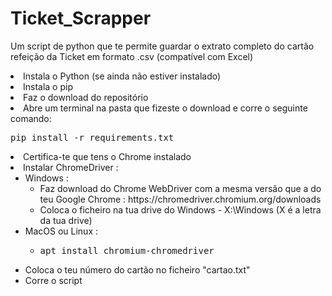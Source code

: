 # Ticket_Scrapper

Um script de python que te permite guardar o extrato completo do cartão refeição da Ticket em formato .csv (compatível com Excel)

<li>Instala o Python (se ainda não estiver instalado)</li>
<li>Instala o pip</li>
<li>Faz o download do repositório</li>
<li>Abre um terminal na pasta que fizeste o download e corre o seguinte comando: <pre>pip install -r requirements.txt</pre></li>
<li>Certifica-te que tens o Chrome instalado</li>
<li>Instalar ChromeDriver :<ul>
  <li>Windows :<ul>
    <li>Faz download do Chrome WebDriver com a mesma versão que a do teu Google Chrome : https://chromedriver.chromium.org/downloads</li>
    <li>Coloca o ficheiro na tua drive do Windows - X:\Windows (X é a letra da tua drive)</li>
  </ul>
  <li>MacOS ou Linux :<ul>
    <li><pre>apt install chromium-chromedriver</pre></li>
   </ul>
<li>Coloca o teu número do cartão no ficheiro "cartao.txt"</li>
<li>Corre o script</li>
